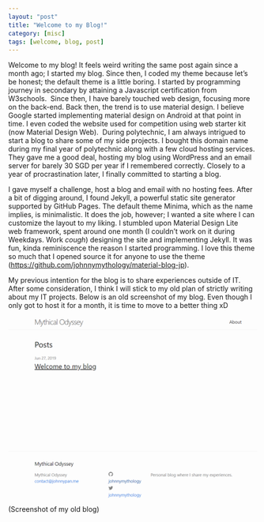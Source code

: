```yaml
---
layout: "post"
title: "Welcome to my Blog!"
category: [misc]
tags: [welcome, blog, post]
---
```




Welcome to my blog! It feels weird writing the same post again since a month ago; I started my blog. Since then, I coded my theme because let’s be honest; the default theme is a little boring. I started by programming journey in secondary by attaining a Javascript certification from W3schools.  Since then, I have barely touched web design, focusing more on the back-end. Back then, the trend is to use material design. I believe Google started implementing material design on Android at that point in time. I even coded the website used for competition using web starter kit (now Material Design Web). 
During polytechnic, I am always intrigued to start a blog to share some of my side projects. I bought this domain name during my final year of polytechnic along with a few cloud hosting services. They gave me a good deal, hosting my blog using WordPress and an email server for barely 30 SGD per year if I remembered correctly. Closely to a year of procrastination later, I finally committed to starting a blog. 

I gave myself a challenge, host a blog and email with no hosting fees. After a bit of digging around, I found Jekyll, a powerful static site generator supported by GitHub Pages. The default theme Minima, which as the name implies, is minimalistic. It does the job, however; I wanted a site where I can customize the layout to my liking. I stumbled upon Material Design Lite web framework, spent around one month (I couldn’t work on it during Weekdays. Work *cough*) designing the site and implementing Jekyll. It was fun, kinda reminiscence the reason I started programming. I love this theme so much that I opened source it for anyone to use the theme (https://github.com/johnnymythology/material-blog-jp). 

My previous intention for the blog is to share experiences outside of IT. After some consideration, I think I will stick to my old plan of strictly writing about my IT projects. Below is an old screenshot of my blog. Even though I only got to host it for a month, it is time to move to a better thing xD

![image](/assets/old-blog-screenshot.PNG)
(Screenshot of my old blog)